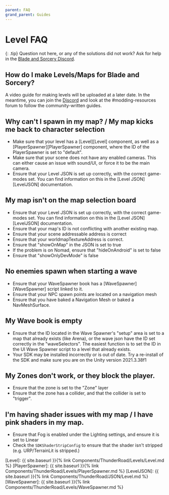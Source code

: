 ```yaml
---
parent: FAQ
grand_parent: Guides
---
```


# Level FAQ

{: .tip}
Question not here, or any of the solutions did not work? Ask for help in the [Blade and Sorcery Discord](https://discord.gg/atdUuvd6).

## How do I make Levels/Maps for Blade and Sorcery?

A video guide for making levels will be uploaded at a later date. In the meantime, you can join the [Discord](https://discord.gg/atdUuvd6) and look at the #modding-resources forum to follow the community-written guides.

## Why can't I spawn in my map? / My map kicks me back to character selection

- Make sure that your level has a [Level][Level] component, as well as a [PlayerSpawner][PlayerSpawner] component, where the ID of the PlayerSpawner is set to "default".
- Make sure that your scene does not have any enabled cameras. This can either cause an issue with sound/UI, or force it to be the main camera. 
- Ensure that your Level JSON is set up correctly, with the correct game-modes set. You can find information on this in the [Level JSON][LevelJSON] documentation.

## My map isn't on the map selection board

- Ensure that your Level JSON is set up correctly, with the correct game-modes set. You can find information on this in the [Level JSON][LevelJSON] documentation.
- Ensure that your map's ID is not conflicting with another existing map.
- Ensure that your scene addressable address is correct
- Ensure that your worldmapTextureAddress is correct.
- Ensure that "showOnMap" in the JSON is set to true
- If the problem is on Nomad, ensure that "hideOnAndroid" is set to false
- Ensure that "showOnlyDevMode" is false

## No enemies spawn when starting a wave

- Ensure that your WaveSpawner book has a [WaveSpawner][WaveSpawner] script linked to it.
- Ensure that your NPC spawn points are located on a navigation mesh
- Ensure that you have baked a Navigation Mesh or baked a NavMeshSurface.

## My Wave book is empty

- Ensure that the ID located in the Wave Spawner's "setup" area is set to a map that already exists (like Arena), or the wave json have the ID set correctly in the "waveSelectors". The easiest function is to set the ID in the UI Wave Spawner script to a level that already exists.
- Your SDK may be installed incorrectly or is out of date. Try a re-install of the SDK and make sure you are on the Unity version 2021.3.38f1

## My Zones don't work, or they block the player.

- Ensure that the zone is set to the "Zone" layer
- Ensure that the zone has a collider, and that the collider is set to "trigger". 

## I'm having shader issues with my map / I have pink shaders in my map.

- Ensure that Fog is enabled under the Lighting settings, and ensure it is set to Linear
- Check the `SDKShaderStripConfig` to ensure that the shader isn't stripped (e.g. URP/TerrainLit is stripped.)


[Level]: {{ site.baseurl }}{% link Components/ThunderRoad/Levels/Level.md %}
[PlayerSpawner]: {{ site.baseurl }}{% link Components/ThunderRoad/Levels/PlayerSpawner.md %}
[LevelJSON]: {{ site.baseurl }}{% link Components/ThunderRoad/JSON/Level.md %}
[WaveSpawner]: {{ site.baseurl }}{% link Components/ThunderRoad/Levels/WaveSpawner.md %}